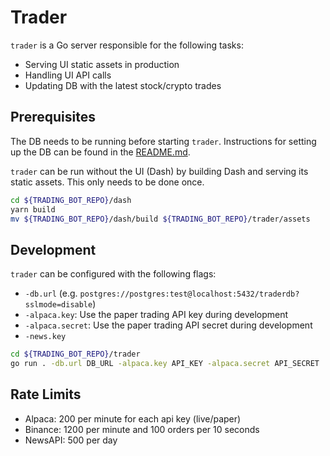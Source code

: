 # Trader

`trader` is a Go server responsible for the following tasks:

- Serving UI static assets in production
- Handling UI API calls
- Updating DB with the latest stock/crypto trades

## Prerequisites

The DB needs to be running before starting `trader`. Instructions for setting up
the DB can be found in the [README.md](../traderdb/README.md).

`trader` can be run without the UI (Dash) by building Dash and serving its static
assets. This only needs to be done once.
 
```bash
cd ${TRADING_BOT_REPO}/dash
yarn build
mv ${TRADING_BOT_REPO}/dash/build ${TRADING_BOT_REPO}/trader/assets
```

## Development

`trader` can be configured with the following flags:

- `-db.url` (e.g. `postgres://postgres:test@localhost:5432/traderdb?sslmode=disable`)
- `-alpaca.key`: Use the paper trading API key during development
- `-alpaca.secret`: Use the paper trading API secret during development
- `-news.key`

```bash
cd ${TRADING_BOT_REPO}/trader
go run . -db.url DB_URL -alpaca.key API_KEY -alpaca.secret API_SECRET
```

## Rate Limits

- Alpaca: 200 per minute for each api key (live/paper)
- Binance: 1200 per minute and 100 orders per 10 seconds
- NewsAPI: 500 per day
